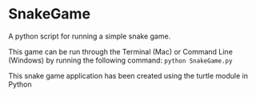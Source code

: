 # SnakeGame
A python script for running a simple snake game.

This game can be run through the Terminal (Mac) or Command Line (Windows) by running the following command:
`python SnakeGame.py`

This snake game application has been created using the turtle module in Python
